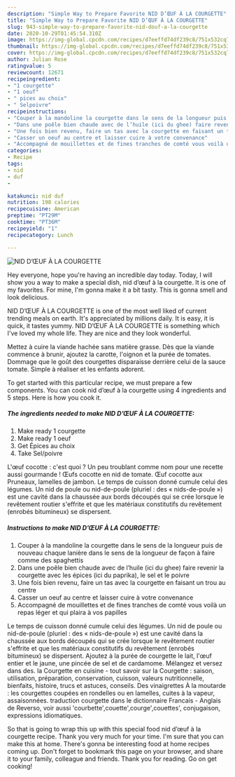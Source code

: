 ```yaml
---
description: "Simple Way to Prepare Favorite NID D’ŒUF À LA COURGETTE"
title: "Simple Way to Prepare Favorite NID D’ŒUF À LA COURGETTE"
slug: 943-simple-way-to-prepare-favorite-nid-douf-a-la-courgette
date: 2020-10-29T01:45:54.310Z
image: https://img-global.cpcdn.com/recipes/d7eeffd74df239c8/751x532cq70/nid-doeuf-a-la-courgette-photo-principale-de-la-recette.jpg
thumbnail: https://img-global.cpcdn.com/recipes/d7eeffd74df239c8/751x532cq70/nid-doeuf-a-la-courgette-photo-principale-de-la-recette.jpg
cover: https://img-global.cpcdn.com/recipes/d7eeffd74df239c8/751x532cq70/nid-doeuf-a-la-courgette-photo-principale-de-la-recette.jpg
author: Julian Rose
ratingvalue: 5
reviewcount: 12671
recipeingredient:
- "1 courgette"
- "1 oeuf"
- " pices au choix"
- " Selpoivre"
recipeinstructions:
- "Couper à la mandoline la courgette dans le sens de la longueur puis de nouveau chaque lanière dans le sens de la longueur de façon à faire comme des spaghettis"
- "Dans une poêle bien chaude avec de l’huile (ici du ghee) faire revenir la courgette avec les épices (ici du paprika), le sel et le poivre"
- "Une fois bien revenu, faire un tas avec la courgette en faisant un trou au centre"
- "Casser un oeuf au centre et laisser cuire à votre convenance"
- "Accompagné de mouillettes et de fines tranches de comté vous voilà un repas léger et qui plaira à vos papilles"
categories:
- Recipe
tags:
- nid
- duf
- 

katakunci: nid duf  
nutrition: 198 calories
recipecuisine: American
preptime: "PT29M"
cooktime: "PT36M"
recipeyield: "1"
recipecategory: Lunch

---
```



![NID D’ŒUF À LA COURGETTE](https://img-global.cpcdn.com/recipes/d7eeffd74df239c8/751x532cq70/nid-doeuf-a-la-courgette-photo-principale-de-la-recette.jpg)

Hey everyone, hope you're having an incredible day today. Today, I will show you a way to make a special dish, nid d’œuf à la courgette. It is one of my favorites. For mine, I'm gonna make it a bit tasty. This is gonna smell and look delicious.

NID D’ŒUF À LA COURGETTE is one of the most well liked of current trending meals on earth. It's appreciated by millions daily. It is easy, it is quick, it tastes yummy. NID D’ŒUF À LA COURGETTE is something which I've loved my whole life. They are nice and they look wonderful.

Mettez à cuire la viande hachée sans matière grasse. Dès que la viande commence à brunir, ajoutez la carotte, l&#39;oignon et la purée de tomates. Dommage que le goût des courgettes disparaisse derrière celui de la sauce tomate. Simple à réaliser et les enfants adorent.


To get started with this particular recipe, we must prepare a few components. You can cook nid d’œuf à la courgette using 4 ingredients and 5 steps. Here is how you cook it.

<!--inarticleads1-->

##### The ingredients needed to make NID D’ŒUF À LA COURGETTE:

1. Make ready 1 courgette
1. Make ready 1 oeuf
1. Get  Épices au choix
1. Take  Sel/poivre


L&#39;œuf cocotte : c&#39;est quoi ? Un peu troublant comme nom pour une recette aussi gourmande ! Œufs cocotte en nid de tomate. Œuf cocotte aux Pruneaux, lamelles de jambon. Le temps de cuisson donné cumule celui des légumes. Un nid de poule ou nid-de-poule (pluriel : des « nids-de-poule ») est une cavité dans la chaussée aux bords découpés qui se crée lorsque le revêtement routier s&#39;effrite et que les matériaux constitutifs du revêtement (enrobés bitumineux) se dispersent. 

<!--inarticleads2-->

##### Instructions to make NID D’ŒUF À LA COURGETTE:

1. Couper à la mandoline la courgette dans le sens de la longueur puis de nouveau chaque lanière dans le sens de la longueur de façon à faire comme des spaghettis
1. Dans une poêle bien chaude avec de l’huile (ici du ghee) faire revenir la courgette avec les épices (ici du paprika), le sel et le poivre
1. Une fois bien revenu, faire un tas avec la courgette en faisant un trou au centre
1. Casser un oeuf au centre et laisser cuire à votre convenance
1. Accompagné de mouillettes et de fines tranches de comté vous voilà un repas léger et qui plaira à vos papilles


Le temps de cuisson donné cumule celui des légumes. Un nid de poule ou nid-de-poule (pluriel : des « nids-de-poule ») est une cavité dans la chaussée aux bords découpés qui se crée lorsque le revêtement routier s&#39;effrite et que les matériaux constitutifs du revêtement (enrobés bitumineux) se dispersent. Ajoutez à la purée de courgette le lait, l&#39;œuf entier et le jaune, une pincée de sel et de cardamome. Mélangez et versez dans des. la Courgette en cuisine - tout savoir sur la Courgette : saison, utilisation, préparation, conservation, cuisson, valeurs nutritionnelle, bienfaits, histoire, trucs et astuces, conseils. Des vinaigrettes À la moutarde : les courgettes coupées en rondelles ou en lamelles, cuites à la vapeur, assaisonnées. traduction courgette dans le dictionnaire Francais - Anglais de Reverso, voir aussi &#39;courbette&#39;,couette&#39;,courge&#39;,couettes&#39;, conjugaison, expressions idiomatiques. 

So that is going to wrap this up with this special food nid d’œuf à la courgette recipe. Thank you very much for your time. I'm sure that you can make this at home. There's gonna be interesting food at home recipes coming up. Don't forget to bookmark this page on your browser, and share it to your family, colleague and friends. Thank you for reading. Go on get cooking!
